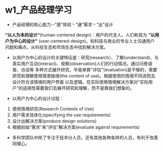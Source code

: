 # w1_产品经理学习
* 产品经理的核心能力--“感”体验丶“通”需求丶“出”设计

**“以人为本的设计”**(human-centered design)：用户的代言人，人们称其为 **“以用户为中心的设计”** (user-centered-design)。和科技与商业的专业人士沟通用户
问题和痛点，从科技生态和市场生态中找到解决方案。

* 以用户为中心的设计的关键特征是：研究(research）、了解(understand)、与真实用户互动(interact)、观察(observation)人们的行动情况。通过问卷调查、访谈等
多种方式展开研究，毕竟单靠"评估"(evaluation)是不够的，需要研究和理解使用情景脉络(the content of use)。根据使用的情境不同进而去设计符合该情境的用户界面
以及逻辑。在实际使用情境解决方案对“实际用户”的适用性需要我们去展开研究和理解，而不是靠我们想象的。

* 以用户为中心的设计过程：
1. 使用情境研究(Research Contexts of Use)
2. 用户需求具体化(specifying the use requirements)
3. 设计出解决方案(produce design solutions)
4. 根据初始“需求”来“评估”解决方案(evaluate against requirements)

* 多科学团队中除了专注于技术分人员，还有其他各种各样的人员，有利于改善同理心。
